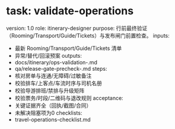 # task: validate-operations

version: 1.0
role: itinerary-designer
purpose: 行前最终验证（Rooming/Transport/Guide/Tickets）与发布闸门前置检查。
inputs:

- 最新 Rooming/Transport/Guide/Tickets 清单
- 异常/替代/回滚预案
  outputs:
- docs/itinerary/ops-validation-<project>.md
- qa/release-gate-precheck-<date>.md
  steps:
- 核对房单与连通/无障碍/过敏备注
- 校验排车/上客点/车流时序与司机名册
- 校验导游排班/禁排与升级矩阵
- 校验票务/时段/二维码与退改规则
  acceptance:
- 关键证据齐全（回执/截图/合同）
- 未解决阻塞项为0
  checklists:
- travel-operations-checklist.md
